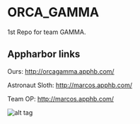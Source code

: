 # ORCA_GAMMA
1st Repo for team GAMMA. 

## Appharbor links
Ours: http://orcagamma.apphb.com/

Astronaut Sloth: http://marcos.apphb.com/

Team OP: http://marcos.apphb.com/

![alt tag](https://media.giphy.com/media/l3zoKeX8bMG5sMP4s/giphy.gif)
